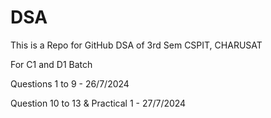 # DSA
This is a Repo for GitHub DSA of 3rd Sem CSPIT, CHARUSAT

For C1 and D1 Batch

Questions 1 to 9 - 26/7/2024

Question 10 to 13 & Practical 1 - 27/7/2024
